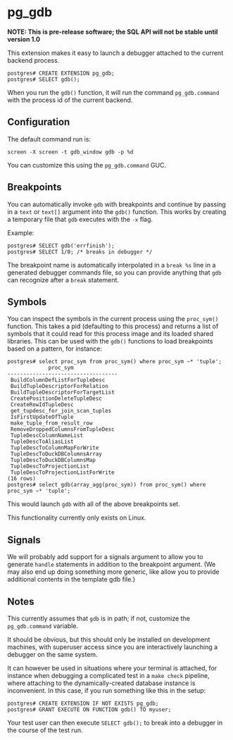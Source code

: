 pg_gdb
======

**NOTE: This is pre-release software; the SQL API will not be stable until version 1.0**

This extension makes it easy to launch a debugger attached to the current backend process.

```
postgres# CREATE EXTENSION pg_gdb;
postgres# SELECT gdb();
```

When you run the `gdb()` function, it will run the command `pg_gdb.command` with
the process id of the current backend.

Configuration
-------------

The default command run is:

```
screen -X screen -t gdb_window gdb -p %d
```

You can customize this using the `pg_gdb.command` GUC.


Breakpoints
-----------

You can automatically invoke `gdb` with breakpoints and continue by passing in a
`text` or `text[]` argument into the `gdb()` function.  This works by creating a
temporary file that `gdb` executes with the `-x` flag.

Example:

```
postgres# SELECT gdb('errfinish');
postgres# SELECT 1/0; /* breaks in debugger */
```

The breakpoint name is automatically interpolated in a `break %s` line in a
generated debugger commands file, so you can provide anything that `gdb` can
recognize after a `break` statement.


Symbols
-------

You can inspect the symbols in the current process using the `proc_sym()`
function.  This takes a pid (defaulting to this process) and returns a list of
symbols that it could read for this process image and its loaded shared
libraries.  This can be used with the `gdb()` functions to load breakpoints
based on a pattern, for instance:

```
postgres# select proc_sym from proc_sym() where proc_sym ~* 'tuple';
             proc_sym
-----------------------------------
 BuildColumnDefListForTupleDesc
 BuildTupleDescriptorForRelation
 BuildTupleDescriptorForTargetList
 CreatePositionDeleteTupleDesc
 CreateRowIdTupleDesc
 get_tupdesc_for_join_scan_tuples
 IsFirstUpdateOfTuple
 make_tuple_from_result_row
 RemoveDroppedColumnsFromTupleDesc
 TupleDescColumnNameList
 TupleDescToAliasList
 TupleDescToColumnMapForWrite
 TupleDescToDuckDBColumnsArray
 TupleDescToDuckDBColumnsMap
 TupleDescToProjectionList
 TupleDescToProjectionListForWrite
(16 rows)
postgres# select gdb(array_agg(proc_sym)) from proc_sym() where proc_sym ~* 'tuple';
```

This would launch `gdb` with all of the above breakpoints set.

This functionality currently only exists on Linux.

Signals
-------

We will probably add support for a signals argument to allow you to generate
`handle` statements in addition to the breakpoint argument.  (We may also end up
doing something more generic, like allow you to provide additional contents in
the template gdb file.)

Notes
-----

This currently assumes that `gdb` is in path; if not, customize the
`pg_gdb.command` variable.

It should be obvious, but this should only be installed on development machines,
with superuser access since you are interactively launching a debugger on the
same system.

It can however be used in situations where your terminal is attached, for
instance when debugging a complicated test in a `make check` pipeline, where
attaching to the dynamically-created database instance is inconvenient.  In this
case, if you run something like this in the setup:

```
postgres# CREATE EXTENSION IF NOT EXISTS pg_gdb;
postgres# GRANT EXECUTE ON FUNCTION gdb() TO myuser;
```

Your test user can then execute `SELECT gdb();` to break into a debugger in the
course of the test run.
